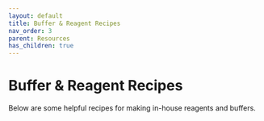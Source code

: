 ```yaml
---
layout: default
title: Buffer & Reagent Recipes
nav_order: 3
parent: Resources
has_children: true
---
```

# Buffer & Reagent Recipes

Below are some helpful recipes for making in-house reagents and buffers.
